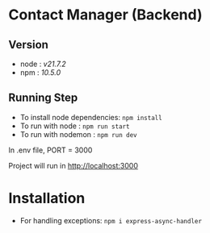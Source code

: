 # Contact Manager (Backend)

## Version 
* node : *v21.7.2*
* npm : *10.5.0*

## Running Step
* To install node dependencies: `npm install`
* To run with node : `npm run start`
* To run with nodemon : `npm run dev`

In .env file, PORT = 3000

Project will run in [http://localhost:3000](http://localhost:3000)

# Installation
* For handling exceptions: `npm i express-async-handler`